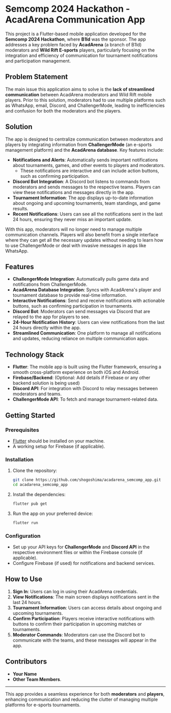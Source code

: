 # Semcomp 2024 Hackathon - AcadArena Communication App

This project is a Flutter-based mobile application developed for the **Semcomp 2024 Hackathon**, where **B1ld** was the sponsor. The app addresses a key problem faced by **AcadArena** (a branch of B1ld) moderators and **Wild Rift E-sports** players, particularly focusing on the integration and efficiency of communication for tournament notifications and participation management.

## Problem Statement

The main issue this application aims to solve is the **lack of streamlined communication** between AcadArena moderators and Wild Rift mobile players. Prior to this solution, moderators had to use multiple platforms such as WhatsApp, email, Discord, and ChallengerMode, leading to inefficiencies and confusion for both the moderators and the players.

## Solution

The app is designed to centralize communication between moderators and players by integrating information from **ChallengerMode** (an e-sports management platform) and the **AcadArena database**. Key features include:

- **Notifications and Alerts**: Automatically sends important notifications about tournaments, games, and other events to players and moderators.
  - These notifications are interactive and can include action buttons, such as confirming participation.
- **Discord Bot Integration**: A Discord bot listens to commands from moderators and sends messages to the respective teams. Players can view these notifications and messages directly in the app.
- **Tournament Information**: The app displays up-to-date information about ongoing and upcoming tournaments, team standings, and game results.
- **Recent Notifications**: Users can see all the notifications sent in the last 24 hours, ensuring they never miss an important update.

With this app, moderators will no longer need to manage multiple communication channels. Players will also benefit from a single interface where they can get all the necessary updates without needing to learn how to use ChallengerMode or deal with invasive messages in apps like WhatsApp.

## Features

- **ChallengerMode Integration**: Automatically pulls game data and notifications from ChallengerMode.
- **AcadArena Database Integration**: Syncs with AcadArena's player and tournament database to provide real-time information.
- **Interactive Notifications**: Send and receive notifications with actionable buttons, such as confirming participation in tournaments.
- **Discord Bot**: Moderators can send messages via Discord that are relayed to the app for players to see.
- **24-Hour Notification History**: Users can view notifications from the last 24 hours directly within the app.
- **Streamlined Communication**: One platform to manage all notifications and updates, reducing reliance on multiple communication apps.

## Technology Stack

- **Flutter**: The mobile app is built using the Flutter framework, ensuring a smooth cross-platform experience on both iOS and Android.
- **Firebase/Backend**: (Optional: Add details if Firebase or any other backend solution is being used)
- **Discord API**: For integration with Discord to relay messages between moderators and teams.
- **ChallengerMode API**: To fetch and manage tournament-related data.

## Getting Started

### Prerequisites

- [Flutter](https://flutter.dev/docs/get-started/install) should be installed on your machine.
- A working setup for Firebase (if applicable).

### Installation

1. Clone the repository:
   ```bash
   git clone https://github.com/shogoshima/acadarena_semcomp_app.git
   cd acadarena_semcomp_app
   ```

2. Install the dependencies:
   ```bash
   flutter pub get
   ```

3. Run the app on your preferred device:
   ```bash
   flutter run
   ```

### Configuration

- Set up your API keys for **ChallengerMode** and **Discord API** in the respective environment files or within the Firebase console (if applicable).
- Configure Firebase (if used) for notifications and backend services.

## How to Use

1. **Sign In**: Users can log in using their AcadArena credentials.
2. **View Notifications**: The main screen displays notifications sent in the last 24 hours.
3. **Tournament Information**: Users can access details about ongoing and upcoming tournaments.
4. **Confirm Participation**: Players receive interactive notifications with buttons to confirm their participation in upcoming matches or tournaments.
5. **Moderator Commands**: Moderators can use the Discord bot to communicate with the teams, and these messages will appear in the app.

## Contributors

- **Your Name**
- **Other Team Members**.

---

This app provides a seamless experience for both **moderators** and **players**, enhancing communication and reducing the clutter of managing multiple platforms for e-sports tournaments.